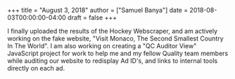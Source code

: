 +++
title = "August 3, 2018"
author = ["Samuel Banya"]
date = 2018-08-03T00:00:00-04:00
draft = false
+++

I finally uploaded the results of the Hockey Webscraper, and am actively working on the fake website, "Visit
Monaco, The Second Smallest Country In The World". I am also working on creating a "QC Auditor View" JavaScript
project for work to help me and my fellow Quality team members while auditing our website to redisplay Ad ID's,
and links to internal tools directly on each ad.